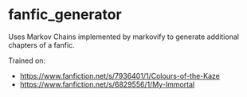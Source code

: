 # fanfic_generator
Uses Markov Chains implemented by markovify to generate additional chapters of a fanfic.

Trained on:
* https://www.fanfiction.net/s/7936401/1/Colours-of-the-Kaze
* https://www.fanfiction.net/s/6829556/1/My-Immortal
